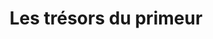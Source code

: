 ---
title: "Les trésors du primeur"
url: /soorts-hossegor/les-tresors-du-primeur/
shop: Gemüse & Obst
---